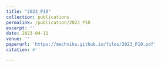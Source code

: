 ```yaml
---
title: "2023_P10"
collection: publications
permalink: /publication/2023_P10
excerpt: ''
date: 2023-04-11
venue: ''
paperurl: 'https://mechviku.github.io/files/2023_P10.pdf'
citation: #''

---
```


[Download paper here]: (https://mechviku.github.io/files/2023_P10.pdf)






